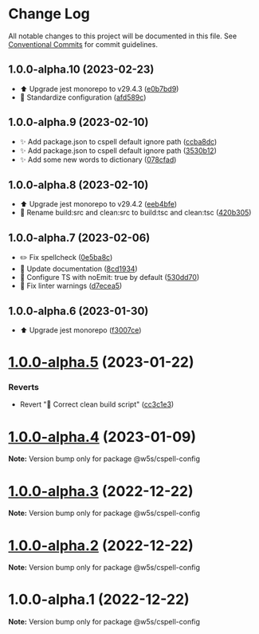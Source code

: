 # Change Log

All notable changes to this project will be documented in this file.
See [Conventional Commits](https://conventionalcommits.org) for commit guidelines.

## 1.0.0-alpha.10 (2023-02-23)

- ⬆️ Upgrade jest monorepo to v29.4.3 ([e0b7bd9](https://github.com/w5s/project-config/commit/e0b7bd9))
- 🔧 Standardize configuration ([afd589c](https://github.com/w5s/project-config/commit/afd589c))

## 1.0.0-alpha.9 (2023-02-10)

- ✨ Add package.json to cspell default ignore path ([ccba8dc](https://github.com/w5s/project-config/commit/ccba8dc))
- ✨ Add package.json to cspell default ignore path ([3530b12](https://github.com/w5s/project-config/commit/3530b12))
- ✨ Add some new words to dictionary ([078cfad](https://github.com/w5s/project-config/commit/078cfad))

## 1.0.0-alpha.8 (2023-02-10)

- ⬆️ Upgrade jest monorepo to v29.4.2 ([eeb4bfe](https://github.com/w5s/project-config/commit/eeb4bfe))
- 👷 Rename build:src and clean:src to build:tsc and clean:tsc ([420b305](https://github.com/w5s/project-config/commit/420b305))

## 1.0.0-alpha.7 (2023-02-06)

- ✏️ Fix spellcheck ([0e5ba8c](https://github.com/w5s/project-config/commit/0e5ba8c))
- 📝 Update documentation ([8cd1934](https://github.com/w5s/project-config/commit/8cd1934))
- 🔧 Configure TS with noEmit: true by default ([530dd70](https://github.com/w5s/project-config/commit/530dd70))
- 🚨 Fix linter warnings ([d7ecea5](https://github.com/w5s/project-config/commit/d7ecea5))

## 1.0.0-alpha.6 (2023-01-30)

- ⬆️ Upgrade jest monorepo ([f3007ce](https://github.com/w5s/project-config/commit/f3007ce))

# [1.0.0-alpha.5](https://github.com/w5s/project-config/compare/@w5s/cspell-config@1.0.0-alpha.4...@w5s/cspell-config@1.0.0-alpha.5) (2023-01-22)

### Reverts

- Revert "💚 Correct clean build script" ([cc3c1e3](https://github.com/w5s/project-config/commit/cc3c1e3f20b3fd7c4412a3ac3ea199e005537468))

# [1.0.0-alpha.4](https://github.com/w5s/project-config/compare/@w5s/cspell-config@1.0.0-alpha.3...@w5s/cspell-config@1.0.0-alpha.4) (2023-01-09)

**Note:** Version bump only for package @w5s/cspell-config

# [1.0.0-alpha.3](https://github.com/w5s/project-config/compare/@w5s/cspell-config@1.0.0-alpha.2...@w5s/cspell-config@1.0.0-alpha.3) (2022-12-22)

**Note:** Version bump only for package @w5s/cspell-config

# [1.0.0-alpha.2](https://github.com/w5s/project-config/compare/@w5s/cspell-config@1.0.0-alpha.1...@w5s/cspell-config@1.0.0-alpha.2) (2022-12-22)

**Note:** Version bump only for package @w5s/cspell-config

# 1.0.0-alpha.1 (2022-12-22)

**Note:** Version bump only for package @w5s/cspell-config
